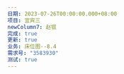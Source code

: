 ```yaml
---
日期: 2023-07-26T00:00:00.000+08:00
项目: 宜宾三
newColumn7: 赵锟
完成: true
更新: true
业务: 床位图--8.4
需求号: "3583930"
测试: true
---
```

